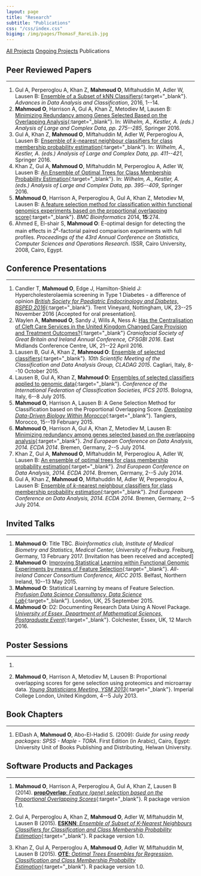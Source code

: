 ```yaml
---
layout: page
title: "Research"
subtitle: "Publications"
css: "/css/index.css"
bigimg: /img/pages/ThomasF_RareLib.jpg
---
```

<div class="list-filters">
  <a href="/Research" class="list-filter">All Projects</a>
  <a href="/Research/Ongoing-projects" class="list-filter">Ongoing Projects</a>
  <span class="list-filter filter-selected">Publications</span>
</div>

## Peer Reviewed Papers
--------------------

1.  Gul A, Perperoglou A, Khan Z, **Mahmoud O**, Miftahuddin M, Adler W, Lausen B: [Ensemble of a Subset of kNN Classifiers](http://link.springer.com/article/10.1007/s11634-015-0227-5){:target="_blank"}. *Advances in Data Analysis and Classification*, 2016, 1--14.
2.  **Mahmoud O**, Harrison A, Gul A, Khan Z, Metodiev M, Lausen B: [Minimizing Redundancy among Genes Selected Based on the Overlapping Analysis](http://link.springer.com/chapter/10.1007/978-3-319-25226-1_24){:target="_blank"}. In: *Wilhelm, A., Kestler, A. (eds.) Analysis of Large and Complex Data, pp. 275--285*, Springer 2016.
3.  Gul A, Khan Z, **Mahmoud O**, Miftahuddin M, Adler W, Perperoglou A, Lausen B: [Ensemble of $k$-nearest neighbour classifiers for class membership probability estimation](http://link.springer.com/chapter/10.1007/978-3-319-25226-1_35){:target="_blank"}. In: *Wilhelm, A., Kestler, A. (eds.) Analysis of Large and Complex Data, pp. 411--421*, Springer 2016.
4.  Khan Z, Gul A, **Mahmoud O**, Miftahuddin M, Perperoglou A, Adler W, Lausen B: [An Ensemble of Optimal Trees for Class Membership Probability Estimation](http://link.springer.com/chapter/10.1007/978-3-319-25226-1_34){:target="_blank"}. In: *Wilhelm, A., Kestler, A. (eds.) Analysis of Large and Complex Data, pp. 395--409*, Springer 2016.
5.  **Mahmoud O**, Harrison A, Perperoglou A, Gul A, Khan Z, Metodiev M, Lausen B: [A feature selection method for classification within functional genomics experiments based on the proportional overlapping score](http://bmcbioinformatics.biomedcentral.com/articles/10.1186/1471-2105-15-274){:target="_blank"}. *BMC Bioinformatics* 2014, **15**:274.
6.  Ahmed E, El-shair S, **Mahmoud O**: E-optimal design for detecting the main effects in $2^k$-factorial paired comparison experiments with full profiles. *Proceedings of the 43rd Annual Conference on Statistics, Computer Sciences and Operations Research*. ISSR, Cairo University, 2008, Cairo, Egypt.


## Conference Presentations
--------------------

1.  Candler T, **Mahmoud O**, Edge J, Hamilton-Shield J: Hypercholesterolaemia screening in Type 1 Diabetes - a difference of opinion [*British Society for Paediatric Endocrinology and Diabetes, BSPED 2016*](http://www.bsped.org.uk/meetings/BSPED2016/prog.aspx?dayid=1&view=list){:target="_blank"}. Trent Vineyard, Nottingham, UK, 23--25 November 2016 \[Accepted for oral presentation\].
2.  Waylen A, **Mahmoud O**, Sandy J, Wills A, Ness A: [Has the Centralisation of Cleft Care Services in the United Kingdom Changed Care Provision and Treatment Outcomes?](http://static1.squarespace.com/static/55ca0087e4b006a4456b1d2b/t/570f4f0fb654f94faef24161/1460621095224/final+programme.pdf#page=37){:target="_blank"} *Craniofacial Society of Great Britain and Ireland Annual Conference, CFSGBI 2016*. East Midlands Conference Centre, UK, 21--22 April 2016.
3.  Lausen B, Gul A, Khan Z, **Mahmoud O**: [Ensemble of selected classifiers](http://convegni.unica.it/cladag2015/files/2015/10/Cladag2015_BoA_final.pdf#page=352){:target="_blank"}. *10th Scientific Meeting of the Classification and Data Analysis Group, CLADAG 2015*. Cagliari, Italy, 8--10 October 2015.
4.  Lausen B, Gul A, Khan Z, **Mahmoud O**: [Ensembles of selected classifiers applied to genomic data](http://ifcs.boku.ac.at/_conference/index.php/ifcs2015/ifcs2015/paper/view/263){:target="_blank"}. *Conference of the International Federation of Classification Societies, IFCS 2015*. Bologna, Italy, 6--8 July 2015.
5.  **Mahmoud O**, Harrison A, Lausen B: A Gene Selection Method for Classification based on the Proportional Overlapping Score. [*Developing Data-Driven Biology Within Morocco*](http://www.smbi-maroc.org/smbieng/BigData_Workshop/){:target="_blank"}. Tangiers, Morocco, 15--19 February 2015.
6.  **Mahmoud O**, Harrison A, Gul A, Khan Z, Metodiev M, Lausen B: [Minimizing redundancy among genes selected based on the overlapping analysis](http://ecda2014.eu/wp-content/uploads/2014/06/bookofabstracts.pdf#page=151){:target="_blank"}. *2nd European Conference on Data Analysis, 2014. ECDA 2014*. Bremen, Germany, 2--5 July 2014.
7.  Khan Z, Gul A, **Mahmoud O**, Miftahuddin M, Perperoglou A, Adler W, Lausen B: [An ensemble of optimal trees for class membership probability estimation](http://ecda2014.eu/wp-content/uploads/2014/06/bookofabstracts.pdf#page=115){:target="_blank"}. *2nd European Conference on Data Analysis, 2014. ECDA 2014*. Bremen, Germany, 2--5 July 2014.
8.  Gul A, Khan Z, **Mahmoud O**, Miftahuddin M, Adler W, Perperoglou A, Lausen B: [Ensemble of $k$-nearest neighbour classifiers for class membership probability estimation](http://ecda2014.eu/wp-content/uploads/2014/06/bookofabstracts.pdf#page=174){:target="_blank"}. *2nd European Conference on Data Analysis, 2014. ECDA 2014*. Bremen, Germany, 2--5 July 2014.

## Invited Talks
--------------------

1.  **Mahmoud O**: Title TBC. *Bioinformatics club, Institute of Medical Biometry and Statistics, Medical Center, University of Freiburg*. Freiburg, Germany, 13 February 2017. [Invitation has been received and accepted]
2.  **Mahmoud O**: [Improving Statistical Learning within Functional Genomic Experiments by means of Feature Selection](http://www.qub.ac.uk/research-centres/media/Media,518014,en.pdf){:target="_blank"}. *All-Ireland Cancer Consortium Conference, AICC 2015*. Belfast, Northern Ireland, 10--13 May 2015.
3.  **Mahmoud O**: Statistical Learning by means of Feature Selection. [*Profusion Data Science Consultancy, Data Science Lab*](https://profusion.com/){:target="_blank"}. London, UK, 25 September 2015.
4.  **Mahmoud O**: D2: Documenting Research Data Using A Novel Package. [*University of Essex, Department of Mathematical Sciences, Postgraduate Event*](https://www.essex.ac.uk/maths/){:target="_blank"}. Colchester, Essex, UK, 12 March 2016.

## Poster Sessions
--------------------

1.  </p>
2.  **Mahmoud O**, Harrison A, Metodiev M, Lausen B: Proportional overlapping scores for gene selection using proteomics and microarray data. [*Young Statisticians Meeting, YSM 2013*](http://www3.imperial.ac.uk/newsandeventspggrp/imperialcollege/naturalsciences/mathematics/eventssummary/event_10-1-2013-16-47-30){:target="_blank"}. Imperial College London, United Kingdom, 4--5 July 2013.

## Book Chapters
--------------------

1. ElDash A, **Mahmoud O**, Abo-El-Hadid S. (2009): *Guide for using ready packages: SPSS - Maple - TORA*. First Edition (in Arabic), Cairo, Egypt: University Unit of Books Publishing and Distributing, Helwan University.

## Software Products and Packages
--------------------

1. **Mahmoud O**, Harrison A, Perperoglou A, Gul A, Khan Z, Lausen B (2014). [**propOverlap**: *Feature (gene) selection based on the Proportional Overlapping Scores*](https://cran.r-project.org/web/packages/propOverlap/propOverlap.pdf){:target="_blank"}. R package version 1.0.

2. Gul A, Perperoglou A, Khan Z, **Mahmoud O**, Adler W, Miftahuddin M, Lausen B (2015). [**ESKNN**: *Ensemble of Subset of K-Nearest Neighbours Classifiers for Classification and Class Membership Probability Estimation*](https://cran.r-project.org/web/packages/ESKNN/ESKNN.pdf){:target="_blank"}. R package version 1.0.

3. Khan Z, Gul A, Perperoglou A, **Mahmoud O**, Adler W, Miftahuddin M, Lausen B (2015). [**OTE**: *Optimal Trees Ensembles for Regression, Classification and Class Membership Probability Estimation*](https://cran.r-project.org/web/packages/OTE/OTE.pdf){:target="_blank"}. R package version 1.0.
